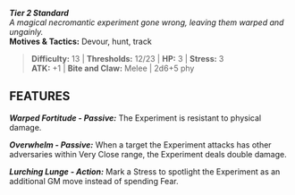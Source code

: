 ***Tier 2 Standard***  
*A magical necromantic experiment gone wrong, leaving them warped and ungainly.*  
**Motives & Tactics:** Devour, hunt, track

> **Difficulty:** 13 | **Thresholds:** 12/23 | **HP:** 3 | **Stress:** 3  
> **ATK:** +1 | **Bite and Claw:** Melee | 2d6+5 phy  

## FEATURES

***Warped Fortitude - Passive:*** The Experiment is resistant to physical damage.

***Overwhelm - Passive:*** When a target the Experiment attacks has other adversaries within Very Close range, the Experiment deals double damage.

***Lurching Lunge - Action:*** Mark a Stress to spotlight the Experiment as an additional GM move instead of spending Fear.
